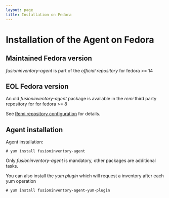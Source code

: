 ```yaml
---
layout: page
title: Installation on Fedora
---
```


# Installation of the Agent on Fedora

## Maintained Fedora version

*fusioninventory-agent* is part of the *official repository* for fedora >= 14

## EOL Fedora version

An old *fusioninventory-agent* package is available in the *remi* third party repository for for fedora >= 8

See [Remi repository configuration](http://blog.famillecollet.com/pages/Config-en) for details.

## Agent installation

Agent installation:

    # yum install fusioninventory-agent

Only *fusioninventory-agent* is mandatory, other packages are additional tasks.

You can also install the *yum plugin* which will request a inventory after each yum operation

    # yum install fusioninventory-agent-yum-plugin
